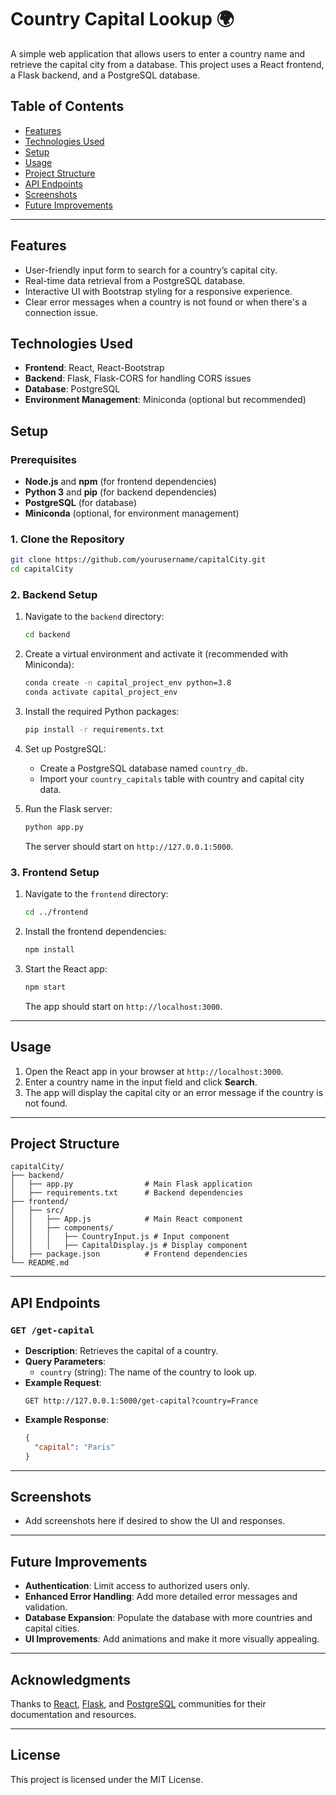 # Country Capital Lookup 🌍

A simple web application that allows users to enter a country name and retrieve the capital city from a database. This project uses a React frontend, a Flask backend, and a PostgreSQL database.

## Table of Contents

- [Features](#features)
- [Technologies Used](#technologies-used)
- [Setup](#setup)
- [Usage](#usage)
- [Project Structure](#project-structure)
- [API Endpoints](#api-endpoints)
- [Screenshots](#screenshots)
- [Future Improvements](#future-improvements)

---

## Features

- User-friendly input form to search for a country’s capital city.
- Real-time data retrieval from a PostgreSQL database.
- Interactive UI with Bootstrap styling for a responsive experience.
- Clear error messages when a country is not found or when there's a connection issue.

## Technologies Used

- **Frontend**: React, React-Bootstrap
- **Backend**: Flask, Flask-CORS for handling CORS issues
- **Database**: PostgreSQL
- **Environment Management**: Miniconda (optional but recommended)

## Setup

### Prerequisites

- **Node.js** and **npm** (for frontend dependencies)
- **Python 3** and **pip** (for backend dependencies)
- **PostgreSQL** (for database)
- **Miniconda** (optional, for environment management)

### 1. Clone the Repository

```bash
git clone https://github.com/yourusername/capitalCity.git
cd capitalCity
```

### 2. Backend Setup

1. Navigate to the `backend` directory:

   ```bash
   cd backend
   ```

2. Create a virtual environment and activate it (recommended with Miniconda):

   ```bash
   conda create -n capital_project_env python=3.8
   conda activate capital_project_env
   ```

3. Install the required Python packages:

   ```bash
   pip install -r requirements.txt
   ```

4. Set up PostgreSQL:

   - Create a PostgreSQL database named `country_db`.
   - Import your `country_capitals` table with country and capital city data.

5. Run the Flask server:

   ```bash
   python app.py
   ```

   The server should start on `http://127.0.0.1:5000`.

### 3. Frontend Setup

1. Navigate to the `frontend` directory:

   ```bash
   cd ../frontend
   ```

2. Install the frontend dependencies:

   ```bash
   npm install
   ```

3. Start the React app:

   ```bash
   npm start
   ```

   The app should start on `http://localhost:3000`.

---

## Usage

1. Open the React app in your browser at `http://localhost:3000`.
2. Enter a country name in the input field and click **Search**.
3. The app will display the capital city or an error message if the country is not found.

---

## Project Structure

```
capitalCity/
├── backend/
│   ├── app.py                # Main Flask application
│   ├── requirements.txt      # Backend dependencies
├── frontend/
│   ├── src/
│   │   ├── App.js            # Main React component
│   │   ├── components/
│   │   │   ├── CountryInput.js # Input component
│   │   │   ├── CapitalDisplay.js # Display component
│   ├── package.json          # Frontend dependencies
└── README.md
```

---

## API Endpoints

### `GET /get-capital`

- **Description**: Retrieves the capital of a country.
- **Query Parameters**:
  - `country` (string): The name of the country to look up.
- **Example Request**:
  ```http
  GET http://127.0.0.1:5000/get-capital?country=France
  ```
- **Example Response**:
  ```json
  {
    "capital": "Paris"
  }
  ```

---

## Screenshots

- Add screenshots here if desired to show the UI and responses.

---

## Future Improvements

- **Authentication**: Limit access to authorized users only.
- **Enhanced Error Handling**: Add more detailed error messages and validation.
- **Database Expansion**: Populate the database with more countries and capital cities.
- **UI Improvements**: Add animations and make it more visually appealing.

---

## Acknowledgments

Thanks to [React](https://reactjs.org/), [Flask](https://flask.palletsprojects.com/), and [PostgreSQL](https://www.postgresql.org/) communities for their documentation and resources.

---

## License

This project is licensed under the MIT License.
